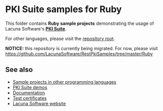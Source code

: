 # PKI Suite samples for Ruby

This folder contains **Ruby sample projects** demonstrating the usage of Lacuna Software's
**[PKI Suite](https://www.lacunasoftware.com/pki-suite)**.

For other languages, please visit the [repository root](https://github.com/LacunaSoftware/PkiSuiteSamples).

**NOTICE:** this repository is currently being migrated. For now, please visit https://github.com/LacunaSoftware/RestPkiSamples/tree/master/Ruby

## See also

* [Sample projects in other programming languages](../README.md)
* [PKI Suite demos](https://demos.lacunasoftware.com/)
* [Documentation](https://docs.lacunasoftware.com/)
* [Test certificates](https://docs.lacunasoftware.com/articles/pki-guide/test-certs)
* [Lacuna Software website](https://www.lacunasoftware.com/)
